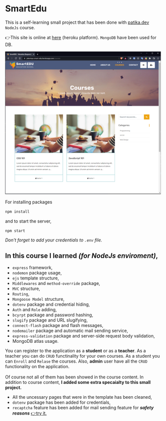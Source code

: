 # SmartEdu

This is a self-learning small project that has been done with <a href="https://www.patika.dev/" target="_blank">patika.dev</a> `NodeJs` course.

👉This site is online at <a href="https://jokerinya-smart-edu.herokuapp.com/" target="_blank">here</a> (heroku platform). `MongoDB` have been used for DB.

![Capture.PNG](Capture.PNG)

For installing packages

```bash
npm install
```

and to start the server,

```bash
npm start
```

_Don't forget to add your credentials to `.env` file._

## In this course I learned _(for NodeJs enviroment)_,

- `express` framework,
- `nodemon` package usage,
- `ejs` template structure,
- `Middlewares` and `method-override` package,
- `MVC` structure,
- `Routing`,
- `Mongoose Model` structure,
- `dotenv` package and credential hiding,
- `Auth` and `Role` adding,
- `bcyrpt` package and password hashing,
- `slugify` package and URL slugifying,
- `connect-flash` package and flash messages,
- `nodemailer` package and automatic mail sending service,
- `express-validation` package and server-side request body validation,
- MongoDB atlas usage.

You can register to the application as a **student** or as a **teacher**. As a teacher you can do `CRUD` functinality for your own courses. As a student you can `Enroll` and `Relase` the courses. Also, **admin** user have all the `CRUD` functionality on the application.  
<br>
Of course not all of them has been showed in the course content. In addition to course content, **I added some extra specaialty to this small project.**

- All the uncessary pages that were in the template has been cleaned,
- `dotenv` package has been added for credentials,
- `recaptcha` feature has been added for mail sending feature for **_safety reasons_**
  <a href="https://jokerinya-smart-edu.herokuapp.com/contact" target="_blank">👉try it.</a>
